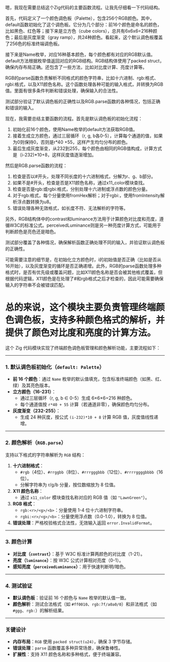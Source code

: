 嗯，我现在需要总结这个Zig代码的主要函数流程。让我先仔细看一下代码结构。

首先，代码定义了一个颜色调色板（Palette），包含256个RGB颜色。其中，default函数初始化了这个调色板。它分为几个部分：前16个颜色是命名的颜色，比如黑色、红色等；接下来是立方色（cube colors），总共有6x6x6=216种颜色；最后是灰度渐变（gray ramp），共24种颜色。看起来，这个默认调色板覆盖了256色的标准终端调色板。

接下来是Name枚举，对应16种基本颜色，每个颜色都有对应的RGB默认值。default方法根据枚举值返回对应的RGB结构。RGB结构体使用了packed struct，确保内存布局正确。还包含了一些方法，比如对比度计算、亮度计算等。

RGB的parse函数负责解析不同格式的颜色字符串，比如十六进制、rgb:格式、rgbi:格式，以及X11颜色名称。这个函数处理各种可能的输入格式，并转换为RGB值。里面有很多条件判断和错误处理，确保输入的合法性。

测试部分验证了默认调色板的正确性以及RGB.parse函数的各种情况，包括正确和错误的输入。

现在，我需要总结主要函数的流程。首先是默认调色板的初始化流程：

1. 初始化前16个颜色，使用Name枚举的default方法获取RGB值。
2. 接着生成立方颜色，通过三层循环（r, g, b各0-5），计算每个通道的值，如果为0则保持0，否则是r*40 +55，这样产生均匀分布的颜色。
3. 最后生成灰度渐变，从232到255，每个颜色由相同的RGB值构成，计算方式是（i-232)*10+8，这样灰度值逐渐增加。

然后是RGB.parse函数的流程：

1. 检查是否以#开头，处理不同长度的十六进制格式，分解为r、g、b部分。
2. 如果不是#开头，检查是否是X11颜色名称，通过x11_color模块查找。
3. 检查是否是rgb:或rgbi:格式，分别处理十六进制或浮点数的颜色分量。
4. 对于rgb:格式，每个分量使用fromHex解析；对于rgbi:，使用fromIntensity解析浮点数转换为u8。
5. 错误处理各种无效格式，如长度不符、无法解析的字符等。

另外，RGB结构体中的contrast和luminance方法用于计算颜色对比度和亮度，遵循W3C的标准公式。perceivedLuminance则是另一种亮度计算方式，可能用于判断颜色是亮色还是暗色。

测试部分覆盖了各种情况，确保解析函数正确处理不同的输入，并验证默认调色板的正确性。

可能需要注意的细节是，在初始化立方颜色时，i的初始值是否正确（比如是否从16开始），以及灰度渐变的循环是否正确递增。此外，RGB的parse函数处理多种格式时，是否有优先级或覆盖问题，比如X11颜色名称是否会被其他格式覆盖，但根据代码逻辑，X11颜色是在处理了#和rgb格式之后才检查的，因此可能需要确保输入的字符串不会被错误匹配。

总的来说，这个模块主要负责管理终端颜色调色板，支持多种颜色格式的解析，并提供了颜色对比度和亮度的计算方法。
================================================
这个 Zig 代码模块实现了终端颜色调色板管理和颜色解析功能，主要流程如下：

---

### **1. 默认调色板初始化（`default: Palette`）**
- **前 16 个颜色**：通过 `Name` 枚举的默认值填充，包含标准终端颜色（如黑、红、绿）及其亮色版本。
- **立方颜色（16-231）**：
  - 通过三层循环（r, g, b ∈ 0-5）生成 6×6×6=216 种颜色。
  - 每个通道值按 `r*40 + 55` 计算（若通道非零），确保颜色均匀分布。
- **灰度渐变（232-255）**：
  - 生成 24 种灰度，按公式 `(i-232)*10 + 8` 计算 RGB 值，灰度值线性递增。

---

### **2. 颜色解析（`RGB.parse`）**
支持以下格式的字符串解析为 `RGB` 结构：
1. **十六进制格式**：
   - `#rgb`（4位）、`#rrggbb`（8位）、`#rrrgggbbb`（12位）、`#rrrrggggbbbb`（16位）。
   - 分解字符串为 r/g/b 分量，按位数缩放为 8 位值。
2. **X11 颜色名称**：
   - 通过 `x11_color` 模块查找名称对应的 RGB 值（如 `"LawnGreen"`）。
3. **RGB 格式**：
   - `rgb:<r>/<g>/<b>`：分量使用 1-4 位十六进制字符串。
   - `rgbi:<r>/<g>/<b>`：分量使用浮点数（0.0-1.0），转换为 8 位值。
4. **错误处理**：严格校验格式合法性，无效输入返回 `error.InvalidFormat`。

---

### **3. 颜色计算**
- **对比度（`contrast`）**：基于 W3C 标准计算两颜色的对比度（1-21）。
- **亮度（`luminance`）**：按 W3C 公式计算相对亮度（0-1）。
- **感知亮度（`perceivedLuminance`）**：用于快速判断明/暗色。

---

### **4. 测试验证**
- **默认调色板**：验证前 16 个颜色与 `Name` 枚举的默认值一致。
- **颜色解析**：测试合法格式（如 `#ff0010`、`rgb:7f/a0a0/0`）和非法格式（如 `#ggg`、`rgb:`）的解析结果。

---

### **关键设计**
- **内存布局**：`RGB` 使用 `packed struct(u24)`，确保 3 字节存储。
- **错误处理**：`parse` 函数覆盖多种异常场景，确保鲁棒性。
- **扩展性**：支持 X11 颜色名称和多种格式，便于终端兼容。